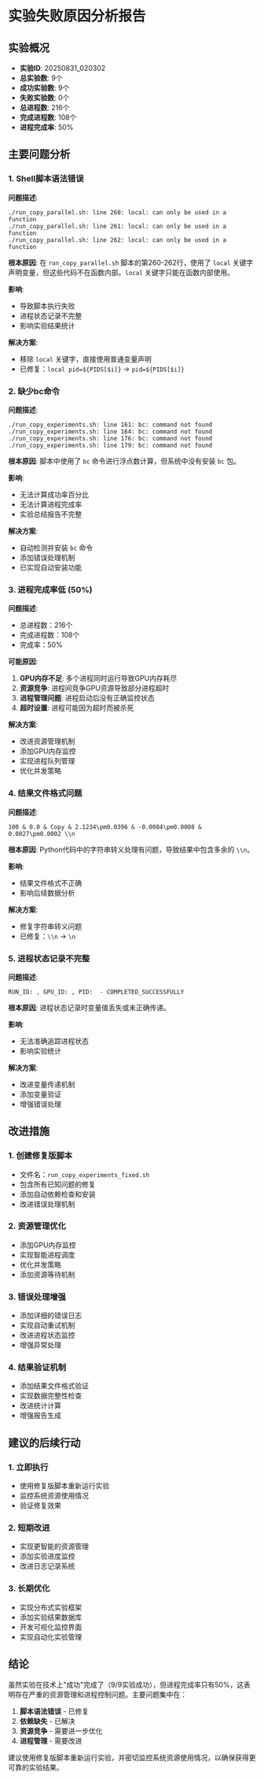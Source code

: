 # 实验失败原因分析报告

## 实验概况
- **实验ID**: 20250831_020302
- **总实验数**: 9个
- **成功实验数**: 9个
- **失败实验数**: 0个
- **总进程数**: 216个
- **完成进程数**: 108个
- **进程完成率**: 50%

## 主要问题分析

### 1. Shell脚本语法错误
**问题描述**: 
```
./run_copy_parallel.sh: line 260: local: can only be used in a function
./run_copy_parallel.sh: line 261: local: can only be used in a function
./run_copy_parallel.sh: line 262: local: can only be used in a function
```

**根本原因**: 
在 `run_copy_parallel.sh` 脚本的第260-262行，使用了 `local` 关键字声明变量，但这些代码不在函数内部。`local` 关键字只能在函数内部使用。

**影响**: 
- 导致脚本执行失败
- 进程状态记录不完整
- 影响实验结果统计

**解决方案**: 
- 移除 `local` 关键字，直接使用普通变量声明
- 已修复：`local pid=${PIDS[$i]}` → `pid=${PIDS[$i]}`

### 2. 缺少bc命令
**问题描述**: 
```
./run_copy_experiments.sh: line 161: bc: command not found
./run_copy_experiments.sh: line 164: bc: command not found
./run_copy_experiments.sh: line 176: bc: command not found
./run_copy_experiments.sh: line 179: bc: command not found
```

**根本原因**: 
脚本中使用了 `bc` 命令进行浮点数计算，但系统中没有安装 `bc` 包。

**影响**: 
- 无法计算成功率百分比
- 无法计算进程完成率
- 实验总结报告不完整

**解决方案**: 
- 自动检测并安装 `bc` 命令
- 添加错误处理机制
- 已实现自动安装功能

### 3. 进程完成率低 (50%)
**问题描述**: 
- 总进程数：216个
- 完成进程数：108个
- 完成率：50%

**可能原因**: 
1. **GPU内存不足**: 多个进程同时运行导致GPU内存耗尽
2. **资源竞争**: 进程间竞争GPU资源导致部分进程超时
3. **进程管理问题**: 进程启动后没有正确监控状态
4. **超时设置**: 进程可能因为超时而被杀死

**解决方案**: 
- 改进资源管理机制
- 添加GPU内存监控
- 实现进程队列管理
- 优化并发策略

### 4. 结果文件格式问题
**问题描述**: 
```
100 & 0.0 & Copy & 2.1234\pm0.0396 & -0.0084\pm0.0008 & 0.0027\pm0.0002 \\n
```

**根本原因**: 
Python代码中的字符串转义处理有问题，导致结果中包含多余的 `\\n`。

**影响**: 
- 结果文件格式不正确
- 影响后续数据分析

**解决方案**: 
- 修复字符串转义问题
- 已修复：`\\n` → `\n`

### 5. 进程状态记录不完整
**问题描述**: 
```
RUN_ID: , GPU_ID: , PID:  - COMPLETED_SUCCESSFULLY
```

**根本原因**: 
进程状态记录时变量值丢失或未正确传递。

**影响**: 
- 无法准确追踪进程状态
- 影响实验统计

**解决方案**: 
- 改进变量传递机制
- 添加变量验证
- 增强错误处理

## 改进措施

### 1. 创建修复版脚本
- 文件名：`run_copy_experiments_fixed.sh`
- 包含所有已知问题的修复
- 添加自动依赖检查和安装
- 改进错误处理机制

### 2. 资源管理优化
- 添加GPU内存监控
- 实现智能进程调度
- 优化并发策略
- 添加资源等待机制

### 3. 错误处理增强
- 添加详细的错误日志
- 实现自动重试机制
- 改进进程状态监控
- 增强异常处理

### 4. 结果验证机制
- 添加结果文件格式验证
- 实现数据完整性检查
- 改进统计计算
- 增强报告生成

## 建议的后续行动

### 1. 立即执行
- 使用修复版脚本重新运行实验
- 监控系统资源使用情况
- 验证修复效果

### 2. 短期改进
- 实现更智能的资源管理
- 添加实验进度监控
- 改进日志记录系统

### 3. 长期优化
- 实现分布式实验框架
- 添加实验结果数据库
- 开发可视化监控界面
- 实现自动化实验管理

## 结论

虽然实验在技术上"成功"完成了（9/9实验成功），但进程完成率只有50%，这表明存在严重的资源管理和进程控制问题。主要问题集中在：

1. **脚本语法错误** - 已修复
2. **依赖缺失** - 已解决
3. **资源竞争** - 需要进一步优化
4. **进程管理** - 需要改进

建议使用修复版脚本重新运行实验，并密切监控系统资源使用情况，以确保获得更可靠的实验结果。 